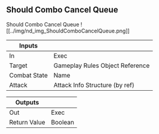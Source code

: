 ## Should Combo Cancel Queue
Should Combo Cancel Queue
![[../img/nd_img_ShouldComboCancelQueue.png]]

|Inputs||
|--|--|
| In | Exec |
| Target | Gameplay Rules Object Reference |
| Combat State | Name |
| Attack | Attack Info Structure (by ref) |

|Outputs||
|--|--|
| Out | Exec |
| Return Value | Boolean |
